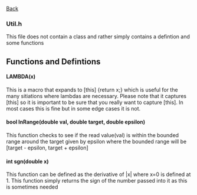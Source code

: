 [Back](/docs/utils/Util.md)

### Util.h

This file does not contain a class and rather simply contains a defintion and some functions

## Functions and Defintions

#### LAMBDA(x)
This is a macro that expands to [this] {return x;} which is useful for the many sitiations where lambdas are necessary. 
Please note that it captures [this] so it is important to be sure that you really want to capture [this].
In most cases this is fine but in some edge cases it is not.

#### bool InRange(double val, double target, double epsilon) 
This function checks to see if the read value(val) is within the bounded range around the target given by epsilon 
where the bounded range will be [target - epsilon, target + epsilon]

#### int sgn(double x) 
This function can be defined as the derivative of |x| where x=0 is defined at 1. 
This function simply returns the sign of the number passed into it as this is sometimes needed